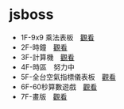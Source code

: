 # jsboss

- 1F-9x9 乘法表板　[觀看](https://mtwmt.github.io/jsboss/public/1f/)
- 2F-時鐘　[觀看](https://mtwmt.github.io/jsboss/public/2f/)
- 3F-計算機　[觀看](https://mtwmt.github.io/jsboss/public/3f/)
- 4F-時區　努力中
- 5F-全台空氣指標儀表板　[觀看](https://mtwmt.github.io/jsboss/public/5f/)
- 6F-60秒算數遊戲　[觀看](https://mtwmt.github.io/jsboss/public/6f/)
- 7F-畫版　[觀看](https://mtwmt.github.io/jsboss/public/7f/)